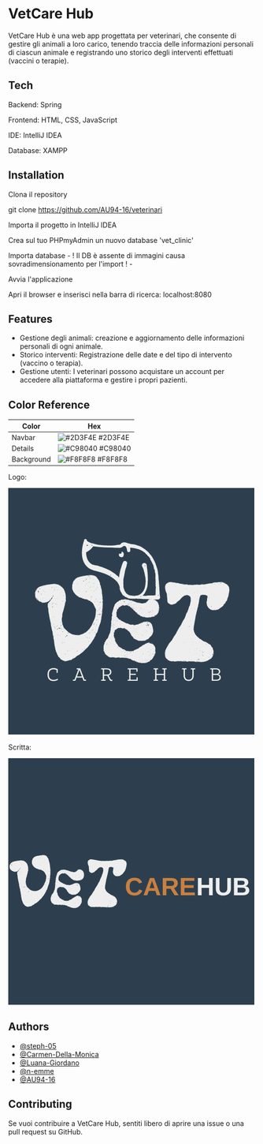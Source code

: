 
# VetCare Hub

VetCare Hub è una web app progettata per veterinari, che consente di gestire gli animali a loro carico, tenendo traccia delle informazioni personali di ciascun animale e registrando uno storico degli interventi effettuati (vaccini o terapie).

## Tech

Backend: Spring

Frontend: HTML, CSS, JavaScript

IDE: IntelliJ IDEA

Database: XAMPP

## Installation

Clona il repository

git clone https://github.com/AU94-16/veterinari

Importa il progetto in IntelliJ IDEA

Crea sul tuo PHPmyAdmin un nuovo database 'vet_clinic'

Importa database  - ! Il DB è assente di immagini causa sovradimensionamento per l'import ! -

Avvia l'applicazione

Apri il browser e inserisci nella barra di ricerca: localhost:8080

## Features

- Gestione degli animali: creazione e aggiornamento delle informazioni personali di ogni animale.
- Storico interventi: Registrazione delle date e del tipo di intervento (vaccino o terapia).
- Gestione utenti: I veterinari possono acquistare un account per accedere alla piattaforma e gestire i propri pazienti.

## Color Reference

| Color      | Hex                                                                |
|------------| ------------------------------------------------------------------ |
| Navbar     | ![#2D3F4E](https://placehold.co/15x15/2D3F4E/2D3F4E.png) #2D3F4E |
| Details    | ![#C98040](https://placehold.co/15x15/C98040/C98040.png) #C98040 |
| Background | ![#F8F8F8](https://placehold.co/15x15/F8F8F8/F8F8F8.png) #F8F8F8 |

Logo:

![logo_vet.png](src/main/resources/static/immagini/logo_vet.png)

Scritta:

![scritta_logo_sfondo.png](src/main/resources/static/immagini/scritta_logo_sfondo.png)

## Authors

- [@steph-05](https://github.com/steph-05)
- [@Carmen-Della-Monica](https://github.com/Carmen-Della-Monica)
- [@Luana-Giordano](https://github.com/Luana-Giordano)
- [@n-emme](https://github.com/n-emme)
- [@AU94-16](https://github.com/AU94-16)

## Contributing

Se vuoi contribuire a VetCare Hub, sentiti libero di aprire una issue o una pull request su GitHub.

